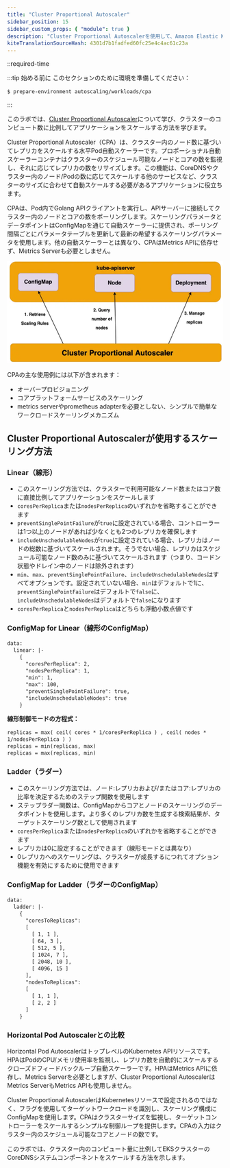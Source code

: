 ```yaml
---
title: "Cluster Proportional Autoscaler"
sidebar_position: 15
sidebar_custom_props: { "module": true }
description: "Cluster Proportional Autoscalerを使用して、Amazon Elastic Kubernetes Serviceクラスターのサイズに比例してワークロードをスケールします。"
kiteTranslationSourceHash: 4301d7b1fadfed60fc25e4c4ac61c23a
---
```


::required-time

:::tip 始める前に
このセクションのために環境を準備してください：

```bash timeout=300 wait=30
$ prepare-environment autoscaling/workloads/cpa
```

:::

このラボでは、[Cluster Proportional Autoscaler](https://github.com/kubernetes-sigs/cluster-proportional-autoscaler)について学び、クラスターのコンピュート数に比例してアプリケーションをスケールする方法を学びます。

Cluster Proportional Autoscaler（CPA）は、クラスター内のノード数に基づいてレプリカをスケールする水平Pod自動スケーラーです。プロポーショナル自動スケーラーコンテナはクラスターのスケジュール可能なノードとコアの数を監視し、それに応じてレプリカの数をリサイズします。この機能は、CoreDNSやクラスター内のノード/Podの数に応じてスケールする他のサービスなど、クラスターのサイズに合わせて自動スケールする必要があるアプリケーションに役立ちます。

CPAは、Pod内でGolang APIクライアントを実行し、APIサーバーに接続してクラスター内のノードとコアの数をポーリングします。スケーリングパラメータとデータポイントはConfigMapを通じて自動スケーラーに提供され、ポーリング間隔ごとにパラメータテーブルを更新して最新の希望するスケーリングパラメータを使用します。他の自動スケーラーとは異なり、CPAはMetrics APIに依存せず、Metrics Serverも必要としません。

![CPA](./assets/cpa.webp)

CPAの主な使用例には以下が含まれます：

- オーバープロビジョニング
- コアプラットフォームサービスのスケーリング
- metrics serverやprometheus adapterを必要としない、シンプルで簡単なワークロードスケーリングメカニズム

## Cluster Proportional Autoscalerが使用するスケーリング方法

### Linear（線形）

- このスケーリング方法では、クラスターで利用可能なノード数またはコア数に直接比例してアプリケーションをスケールします
- `coresPerReplica`または`nodesPerReplica`のいずれかを省略することができます
- `preventSinglePointFailure`が`true`に設定されている場合、コントローラーは1つ以上のノードがあれば少なくとも2つのレプリカを確保します
- `includeUnschedulableNodes`が`true`に設定されている場合、レプリカはノードの総数に基づいてスケールされます。そうでない場合、レプリカはスケジュール可能なノード数のみに基づいてスケールされます（つまり、コードン状態やドレイン中のノードは除外されます）
- `min`、`max`、`preventSinglePointFailure`、`includeUnschedulableNodes`はすべてオプションです。設定されていない場合、`min`はデフォルトで1に、`preventSinglePointFailure`はデフォルトで`false`に、`includeUnschedulableNodes`はデフォルトで`false`になります
- `coresPerReplica`と`nodesPerReplica`はどちらも浮動小数点値です

### ConfigMap for Linear（線形のConfigMap）

```text
data:
  linear: |-
    {
      "coresPerReplica": 2,
      "nodesPerReplica": 1,
      "min": 1,
      "max": 100,
      "preventSinglePointFailure": true,
      "includeUnschedulableNodes": true
    }
```

**線形制御モードの方程式：**

```text
replicas = max( ceil( cores * 1/coresPerReplica ) , ceil( nodes * 1/nodesPerReplica ) )
replicas = min(replicas, max)
replicas = max(replicas, min)
```

### Ladder（ラダー）

- このスケーリング方法では、ノード:レプリカおよび/またはコア:レプリカの比率を決定するためのステップ関数を使用します
- ステップラダー関数は、ConfigMapからコアとノードのスケーリングのデータポイントを使用します。より多くのレプリカ数を生成する検索結果が、ターゲットスケーリング数として使用されます
- `coresPerReplica`または`nodesPerReplica`のいずれかを省略することができます
- レプリカは0に設定することができます（線形モードとは異なり）
- 0レプリカへのスケーリングは、クラスターが成長するにつれてオプション機能を有効にするために使用できます

### ConfigMap for Ladder（ラダーのConfigMap）

```text
data:
  ladder: |-
    {
      "coresToReplicas":
      [
        [ 1, 1 ],
        [ 64, 3 ],
        [ 512, 5 ],
        [ 1024, 7 ],
        [ 2048, 10 ],
        [ 4096, 15 ]
      ],
      "nodesToReplicas":
      [
        [ 1, 1 ],
        [ 2, 2 ]
      ]
    }
```

### Horizontal Pod Autoscalerとの比較

Horizontal Pod AutoscalerはトップレベルのKubernetes APIリソースです。HPAはPodのCPU/メモリ使用率を監視し、レプリカ数を自動的にスケールするクローズドフィードバックループ自動スケーラーです。HPAはMetrics APIに依存し、Metrics Serverを必要としますが、Cluster Proportional AutoscalerはMetrics ServerもMetrics APIも使用しません。

Cluster Proportional AutoscalerはKubernetesリソースで設定されるのではなく、フラグを使用してターゲットワークロードを識別し、スケーリング構成にConfigMapを使用します。CPAはクラスターサイズを監視し、ターゲットコントローラーをスケールするシンプルな制御ループを提供します。CPAの入力はクラスター内のスケジュール可能なコアとノードの数です。

このラボでは、クラスター内のコンピュート量に比例してEKSクラスターのCoreDNSシステムコンポーネントをスケールする方法を示します。
